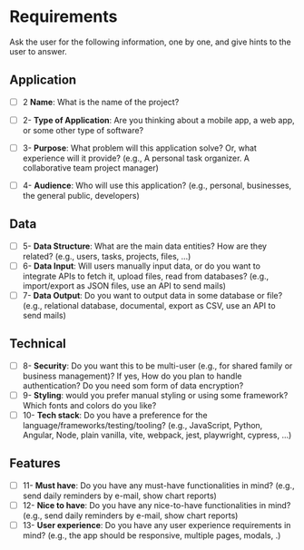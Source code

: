 # Requirements

Ask the user for the following information, one by one, and give hints to the user to answer.

## Application
- [ ] 2 **Name**: What is the name of the project?
- [ ] 2- **Type of Application**: Are you thinking about a mobile app, a web app, or some other type of software?
- [ ] 3- **Purpose**: What problem will this application solve? Or, what experience will it provide? (e.g., A personal task organizer. A collaborative team project manager)
- [ ] 4- **Audience**: Who will use this application? (e.g., personal, businesses, the general public, developers)

  
## Data
- [ ] 5- **Data Structure**: What are the main data entities? How are they related? (e.g., users, tasks, projects, files, ...)
- [ ] 6- **Data Input**: Will users manually input data, or do you want to integrate APIs to fetch it, upload files, read from databases? (e.g., import/export as JSON files, use an API to send mails)
- [ ] 7- **Data Output**: Do you want to output data in some database or file? (e.g., relational database, documental, export as CSV, use an API to send mails)

## Technical
- [ ] 8- **Security**: Do you want this to be multi-user (e.g., for shared family or business management)? If yes, How do you plan to handle authentication? Do you need som form of data encryption?
- [ ] 9- **Styling**: would you prefer manual styling or using some framework? Which fonts and colors do you like?
- [ ] 10- **Tech stack**: Do you have a preference for the language/frameworks/testing/tooling? (e.g., JavaScript, Python, Angular, Node, plain vanilla, vite, webpack, jest, playwright, cypress, ...)

## Features

- [ ] 11- **Must have**: Do you have any must-have functionalities in mind? (e.g., send daily reminders by e-mail, show chart reports)
- [ ] 12- **Nice to have**: Do you have any nice-to-have functionalities in mind? (e.g., send daily reminders by e-mail, show chart reports)
- [ ] 13- **User experience**: Do you have any user experience requirements in mind? (e.g., the app should be responsive, multiple pages, modals, .)
